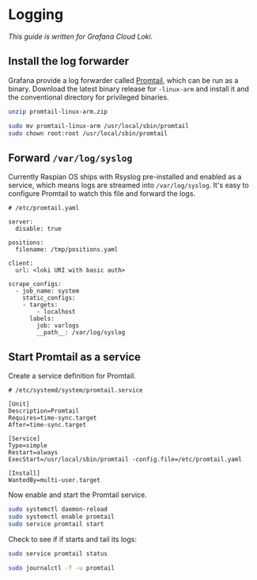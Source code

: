 # Logging

_This guide is written for Grafana Cloud Loki._

## Install the log forwarder

Grafana provide a log forwarder called [Promtail](https://grafana.com/docs/loki/latest/clients/promtail/installation/), which can be run as a binary. Download the latest binary release for `-linux-arm` and install it and the conventional directory for privileged binaries.

```bash
unzip promtail-linux-arm.zip

sudo mv promtail-linux-arm /usr/local/sbin/promtail
sudo chown root:root /usr/local/sbin/promtail
```

## Forward `/var/log/syslog`

Currently Raspian OS ships with Rsyslog pre-installed and enabled as a service, which means logs are streamed into `/var/log/syslog`. It's easy to configure Promtail to watch this file and forward the logs.

```
# /etc/promtail.yaml

server:
  disable: true

positions:
  filename: /tmp/positions.yaml

client:
  url: <loki URI with basic auth>

scrape_configs:
  - job_name: system
    static_configs:
    - targets:
        - localhost
      labels:
        job: varlogs
        __path__: /var/log/syslog
```

## Start Promtail as a service

Create a service definition for Promtail.

```
# /etc/systemd/system/promtail.service

[Unit]
Description=Promtail
Requires=time-sync.target
After=time-sync.target

[Service]
Type=simple
Restart=always
ExecStart=/usr/local/sbin/promtail -config.file=/etc/promtail.yaml

[Install]
WantedBy=multi-user.target
```

Now enable and start the Promtail service.

```bash
sudo systemctl daemon-reload
sudo systemctl enable promtail
sudo service promtail start
```

Check to see if if starts and tail its logs:

```bash
sudo service promtail status

sudo journalctl -f -u promtail
```
